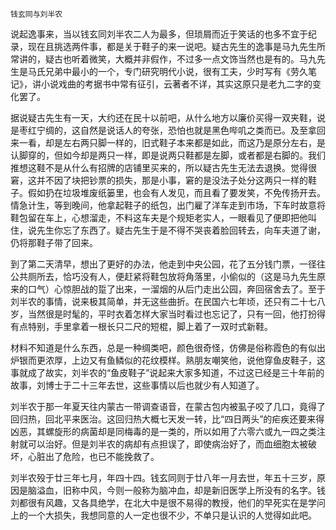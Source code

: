     钱玄同与刘半农 

   说起逸事来，当以钱玄同刘半农二人为最多，但琐屑而近于笑话的也多不宜于纪录，现在且挑选两件事，都是关于鞋子的来一说吧。疑古先生的逸事是马九先生所常讲的，疑古也听着微笑，大概并非假作，不过多一点文饰当然也是有的。马九先生是马氏兄弟中最小的一个，专门研究明代小说，很有工夫，少时写有《劳久笔记》，讲小说戏曲的考据书中常有征引，云著者不详，其实这原只是老九二字的变化罢了。

   据说疑古先生有一天，大约还在民十以前吧，从什么地方以廉价买得一双夹鞋，说是枣红宁绸的，这自然是说话人的夸张，恐怕也就是黑色哔叽之类而已。及至拿回来一看，却是左右两只脚一样的，旧式鞋子本来都是如此，而这乃是原分左右，是认脚穿的，但如今却是两只一样，即是说两只鞋都是左脚，或者都是右脚的。我们推想这鞋不是从什么有招牌的店铺里买来的，所以疑古先生无法去退换。觉得很窘，这并不因了块把钞票的损失，那是小事，窘的是没法子处分这两只一样的鞋子。假如扔在垃圾堆废纸篓里，也会有人发见，而且看了要发笑，不免传扬开去。情急计生，等到晚间，他拿起鞋子的纸包，出门雇了洋车走到市场，下车时故意将鞋包留在车上，心想溜走，不料这车夫是个规矩老实人，一眼看见了便即把他叫住，说先生你忘了东西了。疑古先生于是不得不哭丧着脸回转去，向车夫道了谢，仍将那鞋子带了回来。

   到了第二天清早，想出了更好的办法，他走到中央公园，花了五分钱门票，一径往公共厕所去，恰巧没有人，便赶紧将鞋包放将角落里，小偷似的（这是马九先生原来的口气）心惊胆战的踅了出来，一溜烟的从后门走出公园，奔回宿舍去了。至于刘半农的事情，说来极其简单，并无这些曲折。在民国六七年顷，还只有二十七八岁，当然很是时髦的，平时衣着怎样大家当时看过也忘记了，只有一回，他打扮得有点特别，手里拿着一根长只二尺的短棍，脚上着了一双时式新鞋。

   材料不知道是什么东西，总是一种绸类吧，颜色很奇怪，仿佛是俗称霞色的有似出炉银而更浓厚，上边又有鱼鳞似的花纹模样。熟朋友嘲笑他，说他穿鱼皮鞋子，这事就成了故实，刘半农的“鱼皮鞋子”说起来大家多知道，不过这已经是三十年前的故事，刘博士于二十三年去世，这些事情以后也就少有人知道了。

   刘半农于那一年夏天往内蒙古一带调查语音，在蒙古包内被虱子咬了几口，竟得了回归热，回北平来医治。这回归热大概七天发一转，比“四日两头”的疟疾还要来得凶恶，其螺旋形的病菌却是同梅毒的是一类的，所以如用了六零六或九一四之类注射就可以治好。但是刘半农的病却有点担误了，即使病治好了，而血细胞太被破坏，心脏出了危险，也已不能挽救了。

   刘半农殁于廿三年七月，年四十四。钱玄同则于廿八年一月去世，年五十三岁，原因是脑溢血，旧称中风，今则一般称为脑冲血，却是新旧医学上所没有的名字。钱刘都很有风趣，又各具绝学，在北大中是很不易得的教授，他们的早死实在是学问上的一个大损失，我想同意的人一定也很不少，不单只是认识的人觉得如此吧。

